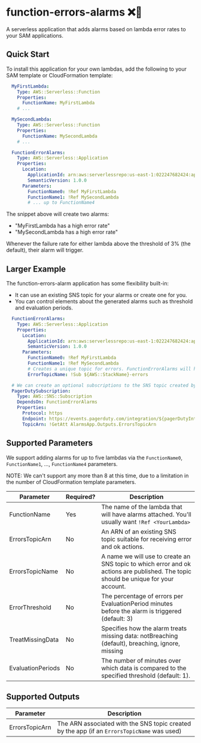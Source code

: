 # function-errors-alarms ❌🚨

A serverless application that adds alarms based on lambda error rates to your SAM applications.

## Quick Start

To install this application for your own lambdas, add the following to your SAM template or CloudFormation template:

```yaml
  MyFirstLambda:
    Type: AWS::Serverless::Function
    Properties:
      FunctionName: MyFirstLambda
    # ...

  MySecondLambda:
    Type: AWS::Serverless::Function
    Properties:
      FunctionName: MySecondLambda
    # ...

  FunctionErrorAlarms:
    Type: AWS::Serverless::Application
    Properties:
      Location:
        ApplicationId: arn:aws:serverlessrepo:us-east-1:022247682424:applications/function-errors-alarm
        SemanticVersion: 1.0.0
      Parameters:
        FunctionName0: !Ref MyFirstLambda
        FunctionName1: !Ref MySecondLambda
        # ... up to FunctionName4
```

The snippet above will create two alarms:
- "MyFirstLambda has a high error rate"
- "MySecondLambda has a high error rate"

Whenever the failure rate for either lambda above the threshold of 3% (the default), their alarm
will trigger.

## Larger Example

The function-errors-alarm application has some flexibility built-in:
- It can use an existing SNS topic for your alarms or create one for you.
- You can control elements about the generated alarms such as threshold and evaluation periods.

```yaml
  FunctionErrorAlarms:
    Type: AWS::Serverless::Application
    Properties:
      Location:
        ApplicationId: arn:aws:serverlessrepo:us-east-1:022247682424:applications/function-errors-alarm
        SemanticVersion: 1.0.0
      Parameters:
        FunctionName0: !Ref MyFirstLambda
        FunctionName1: !Ref MySecondLambda
        # Creates a unique topic for errors. FunctionErrorAlarms will have ErrorsTopicArn in its outputs.
        ErrorTopicName: !Sub ${AWS::StackName}-errors

  # We can create an optional subscriptions to the SNS topic created by FunctionErrorAlarms
  PagerDutySubscription:
    Type: AWS::SNS::Subscription
    DependsOn: FunctionErrorAlarms
    Properties:
      Protocol: https
      Endpoint: https://events.pagerduty.com/integration/${pagerDutyIntegrationKey}/enqueue
      TopicArn: !GetAtt AlarmsApp.Outputs.ErrorsTopicArn
```

## Supported Parameters

We support adding alarms for up to five lambdas via the `FunctionName0`, `FunctionName1`, ..., `FunctionName4` parameters.

NOTE: We can't support any more than 8 at this time, due to a limitation in the number of CloudFormation
template parameters.

| Parameter | Required? | Description |
| --------- | --------- | ----------- |
| FunctionName<N> | Yes | The name of the lambda that will have alarms attached. You'll usually want `!Ref <YourLambda>` |
| ErrorsTopicArn | No | An ARN of an existing SNS topic suitable for receiving error and ok actions. |
| ErrorsTopicName | No | A name we will use to create an SNS topic to which error and ok actions are published. The topic should be unique for your account. |
| ErrorThreshold | No | The percentage of errors per EvaluationPeriod minutes before the alarm is triggered (default: 3) |
| TreatMissingData | No | Specifies how the alarm treats missing data: notBreaching (default), breaching, ignore, missing |
| EvaluationPeriods | No | The number of minutes over which data is compared to the specified threshold (default: 1). |

## Supported Outputs

| Parameter | Description |
| --------- | ----------- |
| ErrorsTopicArn | The ARN associated with the SNS topic created by the app (if an `ErrorsTopicName` was used) |